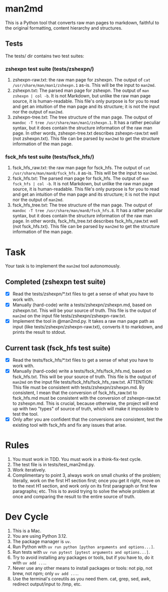 # man2md

This is a Python tool that converts raw man pages to markdown, faithful to the original formatting, content hierarchy and structures.

## Tests
The tests/ dir contains two test suites:

### zshexpn test suite (tests/zshexpn/)
1. zshexpn-raw.txt: the raw man page for zshexpn. The output of `cat /usr/share/man/man1/zshexpn.1` as-is. This will be the input to `man2md`.
2. zshexpn.txt: The parsed man page for zshexpn. The output of `man zshexpn | col -b`. It is not Markdown, but unlike the raw man page source, it is human-readable. This file's only purpose is for you to read and get an intuition of the man page and its structure; it is not the input nor the output of `man2md`.
3. zshexpn-tree.txt: The tree structure of the man page. The output of `mandoc -T tree /usr/share/man/man1/zshexpn.1`. It has a rather peculiar syntax, but it does contain the structure information of the raw man page. In other words, zshexpn-tree.txt describes zshexpn-raw.txt well (not zshexpn.txt). This file can be parsed by `man2md` to get the structure information of the man page.

### fsck_hfs test suite (tests/fsck_hfs/)
1. fsck_hfs_raw.txt: the raw man page for fsck_hfs. The output of `cat /usr/share/man/man8/fsck_hfs.8` as-is. This will be the input to `man2md`.
2. fsck_hfs.txt: The parsed man page for fsck_hfs. The output of `man fsck_hfs | col -b`. It is not Markdown, but unlike the raw man page source, it is human-readable. This file's only purpose is for you to read and get an intuition of the man page and its structure; it is not the input nor the output of `man2md`.
3. fsck_hfs_tree.txt: The tree structure of the man page. The output of `mandoc -T tree /usr/share/man/man8/fsck_hfs.8`. It has a rather peculiar syntax, but it does contain the structure information of the raw man page. In other words, fsck_hfs_tree.txt describes fsck_hfs_raw.txt well (not fsck_hfs.txt). This file can be parsed by `man2md` to get the structure information of the man page.

# Task
Your task is to implement the `man2md` tool autonomously.

## Completed (zshexpn test suite)
- [x] Read the tests/zshexpn/*.txt files to get a sense of what you have to work with.
- [x] Manually (hard-code) write a tests/zshexpn/zshexpn.md, based on zshexpn.txt. This will be your source of truth. This file is the output of `man2md` on the input file tests/zshexpn/zshexpn-raw.txt.
- [x] Implement the tool in @man2md.py. It takes a raw man page path as input (like tests/zshexpn/zshexpn-raw.txt), converts it to markdown, and prints the result to stdout.

## Current task (fsck_hfs test suite)
- [x] Read the tests/fsck_hfs/*.txt files to get a sense of what you have to work with.
- [x] Manually (hard-code) write a tests/fsck_hfs/fsck_hfs.md, based on fsck_hfs.txt. This will be your source of truth. This file is the output of `man2md` on the input file tests/fsck_hfs/fsck_hfs_raw.txt. ATTENTION: This file must be consistent with tests/zshexpn/zshexpn.md. By consistent, I mean that the conversion of fsck_hfs_raw.txt to fsck_hfs.md must be consistent with the conversion of zshexpn-raw.txt to zshexpn.md. This is crucial, because otherwise, the project will end up with two "types" of source of truth, which will make it impossible to test the tool.
- [x] Only after you are confident that the conversions are consistent, test the existing tool with fsck_hfs and fix any issues that arise.

# Rules
1. You must work in TDD. You must work in a think-fix-test cycle.
2. The test file is in tests/test_man2md.py.
3. Work iteratively.
4. Complimentary to point 3, always work on small chunks of the problem; literally, work on the first H1 section first; once you get it right, move on to the next H1 section, and work only on its first paragraph or first few paragraphs; etc. This is to avoid trying to solve the whole problem at once and comparing the result to the entire source of truth.

# Dev Cycle
1. This is a Mac.
2. You are using Python 3.12.
3. The package manager is `uv`.
4. Run Python with `uv run python [python arguments and options...]`.
5. Run tests with `uv run pytest [pytest arguments and options...]`.
6. Try to avoid installing any packages or tools, but if you have to, do it with `uv add ...`.
7. Never use any other means to install packages or tools: not pip, not brew, not npm; only `uv add ...`.
8. Use the terminal's coreutils as you need them. cat, grep, sed, awk, redirect output/input to /tmp, etc.